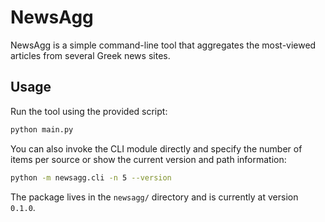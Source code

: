 # NewsAgg

NewsAgg is a simple command-line tool that aggregates the most-viewed
articles from several Greek news sites.

## Usage

Run the tool using the provided script:

```bash
python main.py
```

You can also invoke the CLI module directly and specify the number of
items per source or show the current version and path information:

```bash
python -m newsagg.cli -n 5 --version
```

The package lives in the `newsagg/` directory and is currently at
version `0.1.0`.
